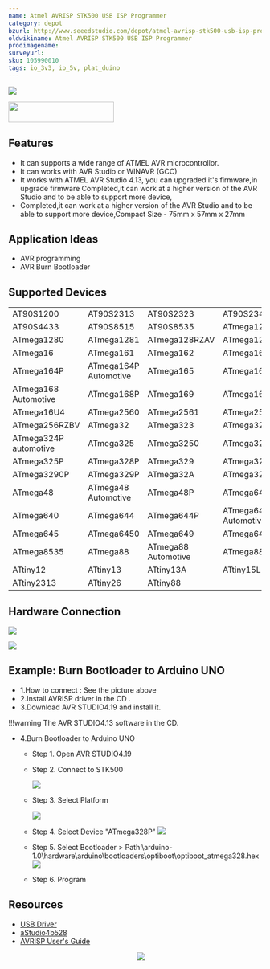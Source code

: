 ```yaml
---
name: Atmel AVRISP STK500 USB ISP Programmer
category: depot
bzurl: http://www.seeedstudio.com/depot/atmel-avrisp-stk500-usb-isp-programmer-p-207.html?cPath=132_135
oldwikiname: Atmel AVRISP STK500 USB ISP Programmer
prodimagename:
surveyurl:
sku: 105990010
tags: io_3v3, io_5v, plat_duino
---
```


![](https://files.seeedstudio.com/wiki/Atmel_AVRISP_STK500_USB_ISP_Programmer/img/Avrisp_stk500_usb.jpg)

<p style=":center"><a href="http://www.seeedstudio.com/depot/atmel-avrisp-stk500-usb-isp-programmer-p-207.html?cPath=132_135" target="_blank"><img src="https://files.seeedstudio.com/wiki/Seeed-WiKi/docs/images/get_one_now_small.png" width="210" height="41"  border=0 /></a></p>

## Features
- It can supports a wide range of ATMEL AVR microcontrollor.
- It can works with AVR Studio or WINAVR (GCC)
- It works with ATMEL AVR Studio 4.13, you can upgraded it's firmware,in upgrade firmware Completed,it can work at a higher version of the AVR Studio and to be able to support more device,
- Completed,it can work at a higher version of the AVR Studio and to be able to support more device,Compact Size - 75mm x 57mm x 27mm

## Application Ideas
- AVR programming
- AVR Burn Bootloader

## Supported Devices
|                       |                       |                     |                       |
|-----------------------|-----------------------|---------------------|-----------------------|
| AT90S1200             | AT90S2313             | AT90S2323           | AT90S2343             |
| AT90S4433             | AT90S8515             | AT90S8535           | ATmega128             |
| ATmega1280            | ATmega1281            | ATmega128RZAV       | ATmega128RZBV         |
| ATmega16              | ATmega161             | ATmega162           | ATmega163             |
| ATmega164P            | ATmega164P Automotive | ATmega165           | ATmega168             |
| ATmega168 Automotive  | ATmega168P            | ATmega169           | ATmega16A             |
| ATmega16U4            | ATmega2560            | ATmega2561          | ATmega256RZAV         |
| ATmega256RZBV         | ATmega32              | ATmega323           | ATmega324P            |
| ATmega324P automotive | ATmega325             | ATmega3250          | ATmega3250P           |
| ATmega325P            | ATmega328P            | ATmega329           | ATmega3290            |
| ATmega3290P           | ATmega329P            | ATmega32A           | ATmega32U4            |
| ATmega48              | ATmega48 Automotive   | ATmega48P           | ATmega64              |
| ATmega640             | ATmega644             | ATmega644P          | ATmega644P Automotive |
| ATmega645             | ATmega6450            | ATmega649           | ATmega6490            |
| ATmega8535            | ATmega88              | ATmega88 Automotive | ATmega88P             |
| ATtiny12              | ATtiny13              | ATtiny13A           | ATtiny15L             |
| ATtiny2313            | ATtiny26              | ATtiny88            |                       |


## Hardware Connection
<p style=":center"><a target="_blank"><img src="https://files.seeedstudio.com/wiki/Atmel_AVRISP_STK500_USB_ISP_Programmer/img/AVRISP-1.JPG" border=0 /></a></p>
<p style=":center"><a target="_blank"><img src="https://files.seeedstudio.com/wiki/Atmel_AVRISP_STK500_USB_ISP_Programmer/img/AVRISP-2.jpg" border=0 /></a></p>

## Example: Burn Bootloader to Arduino UNO

- 1.How to connect : See the picture above
- 2.Install AVRISP driver in the CD .
- 3.Download AVR STUDIO4.19 and install it.

!!!warning
    The AVR STUDIO4.13 software in the CD.

- 4.Burn Bootloader to Arduino UNO

    - Step 1. Open AVR STUDIO4.19
    - Step 2. Connect to STK500

        ![](https://files.seeedstudio.com/wiki/Atmel_AVRISP_STK500_USB_ISP_Programmer/img/AVRISP0.jpg)

    - Step 3. Select Platform

        ![](https://files.seeedstudio.com/wiki/Atmel_AVRISP_STK500_USB_ISP_Programmer/img/AVRISP-3.jpg)

    - Step 4. Select Device "ATmega328P"
    ![](https://files.seeedstudio.com/wiki/Atmel_AVRISP_STK500_USB_ISP_Programmer/img/AVRISP-4.jpg)

    - Step 5. Select Bootloader > Path:\arduino-1.0\hardware\arduino\bootloaders\optiboot\optiboot_atmega328.hex
    ![](https://files.seeedstudio.com/wiki/Atmel_AVRISP_STK500_USB_ISP_Programmer/img/AVRISP-5.png)

    - Step 6. Program


## Resources

- [USB Driver](https://files.seeedstudio.com/wiki/Atmel_AVRISP_STK500_USB_ISP_Programmer/USB+Driver/CH341SER.EXE)
- [aStudio4b528](https://files.seeedstudio.com/wiki/Atmel_AVRISP_STK500_USB_ISP_Programmer/aStudio4b528/aStudio413b528.exe)
- [AVRISP User's Guide](https://files.seeedstudio.com/wiki/Atmel_AVRISP_STK500_USB_ISP_Programmer/res/AVRISP.chm)
<br /><p style="text-align:center"><a href="https://www.seeedstudio.com/act-4.html?utm_source=wiki&utm_medium=wikibanner&utm_campaign=newproducts" target="_blank"><img src="https://files.seeedstudio.com/wiki/Wiki_Banner/new_product.jpg" /></a></p>